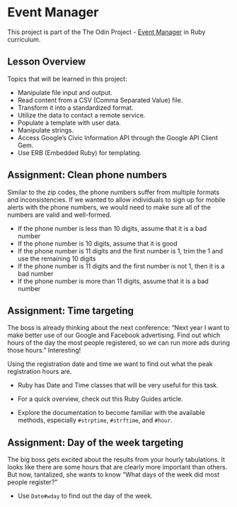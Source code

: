 # Event Manager

This project is part of the The Odin Project - [Event Manager](https://www.theodinproject.com/lessons/ruby-event-manager) in Ruby curriculum.

## Lesson Overview

Topics that will be learned in this project:

* Manipulate file input and output.
* Read content from a CSV (Comma Separated Value) file.
* Transform it into a standardized format.
* Utilize the data to contact a remote service.
* Populate a template with user data.
* Manipulate strings.
* Access Google’s Civic Information API through the Google API Client Gem.
* Use ERB (Embedded Ruby) for templating.

## Assignment: Clean phone numbers

Similar to the zip codes, the phone numbers suffer from multiple formats and inconsistencies. If we wanted to allow individuals to sign up for mobile alerts with the phone numbers, we would need to make sure all of the numbers are valid and well-formed.

* If the phone number is less than 10 digits, assume that it is a bad number
* If the phone number is 10 digits, assume that it is good
* If the phone number is 11 digits and the first number is 1, trim the 1 and use the remaining 10 digits
* If the phone number is 11 digits and the first number is not 1, then it is a bad number
* If the phone number is more than 11 digits, assume that it is a bad number

## Assignment: Time targeting

The boss is already thinking about the next conference: “Next year I want to make better use of our Google and Facebook advertising. Find out which hours of the day the most people registered, so we can run more ads during those hours.” Interesting!

Using the registration date and time we want to find out what the peak registration hours are.

* Ruby has Date and Time classes that will be very useful for this task.

* For a quick overview, check out this Ruby Guides article.

* Explore the documentation to become familiar with the available methods, especially `#strptime`, `#strftime`, and `#hour`.

## Assignment: Day of the week targeting

The big boss gets excited about the results from your hourly tabulations. It looks like there are some hours that are clearly more important than others. But now, tantalized, she wants to know “What days of the week did most people register?”

* Use `Date#wday` to find out the day of the week.
